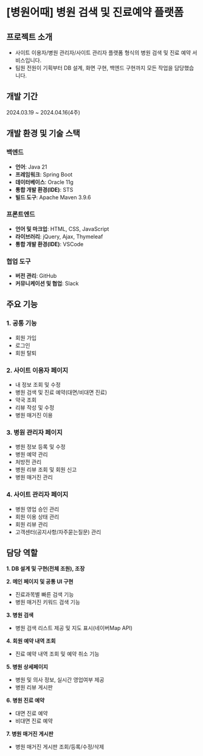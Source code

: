 # [병원어때] 병원 검색 및 진료예약 플랫폼
## 프로젝트 소개
- 사이트 이용자/병원 관리자/사이트 관리자 플랫폼 형식의 병원 검색 및 진료 예약 서비스입니다.
- 팀원 전원이 기획부터 DB 설계, 화면 구현, 백엔드 구현까지 모든 작업을 담당했습니다.

## 개발 기간
2024.03.19 ~ 2024.04.16(4주)

## 개발 환경 및 기술 스택
### 백엔드
- **언어**: Java 21
- **프레임워크**: Spring Boot
- **데이터베이스**: Oracle 11g
- **통합 개발 환경(IDE)**: STS
- **빌드 도구**: Apache Maven 3.9.6

### 프론트엔드
- **언어 및 마크업**: HTML, CSS, JavaScript
- **라이브러리**: jQuery, Ajax, Thymeleaf
- **통합 개발 환경(IDE)**: VSCode

### 협업 도구
- **버전 관리**: GitHub
- **커뮤니케이션 및 협업**: Slack

## 주요 기능
### 1. 공통 기능
  - 회원 가입
  - 로그인
  - 회원 탈퇴

### 2. 사이트 이용자 페이지 
  - 내 정보 조회 및 수정
  - 병원 검색 및 진료 예약(대면/비대면 진료)
  - 약국 조회
  - 리뷰 작성 및 수정
  - 병원 매거진 이용

### 3. 병원 관리자 페이지
  - 병원 정보 등록 및 수정
  - 병원 예약 관리
  - 처방전 관리
  - 병원 리뷰 조회 및 회원 신고
  - 병원 매거진 관리

### 4. 사이트 관리자 페이지
  - 병원 영업 승인 관리
  - 회원 이용 상태 관리
  - 회원 리뷰 관리
  - 고객센터(공지사항/자주묻는질문) 관리

## 담당 역할
**1. DB 설계 및 구현(전체 조원), 조장**

**2. 메인 페이지 및 공통 UI 구현**

  - 진료과목별 빠른 검색 기능
  - 병원 매거진 키워드 검색 기능

**3. 병원 검색**

  - 병원 검색 리스트 제공 및 지도 표시(네이버Map API)

**4. 회원 예약 내역 조회**

  - 진료 예약 내역 조회 및 예약 취소 기능

**5. 병원 상세페이지**

  - 병원 및 의사 정보, 실시간 영업여부 제공
  - 병원 리뷰 게시판
    
**6. 병원 진료 예약**

  - 대면 진료 예약
  - 비대면 진료 예약

**7. 병원 매거진 게시판**

  - 병원 매거진 게시판 조회/등록/수정/삭제
